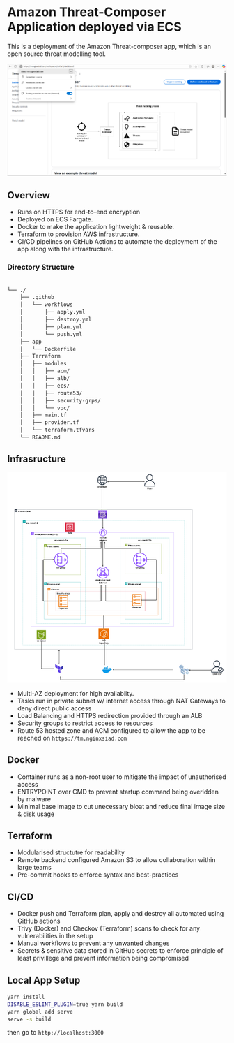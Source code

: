 # Amazon Threat-Composer Application deployed via ECS

This is a deployment of the Amazon Threat-composer app, which is an open source threat modelling tool.

<div align="center">
    <img src="./images/Screenshot 2025-10-13 175730.png" alt="Diagram" width="600"/>
</div>

## Overview

- Runs on HTTPS for end-to-end encryption
- Deployed on ECS Fargate. 
- Docker to make the application lightweight & reusable. 
- Terraform to provision AWS infrastructure.
- CI/CD pipelines on GitHub Actions to automate the deployment of the app along with the infrastructure.

### Directory Structure

```bash

└── ./
    ├── .github
    │   └── workflows
    │       ├── apply.yml
    │       ├── destroy.yml
    │       ├── plan.yml
    │       └── push.yml
    ├── app
    │   └── Dockerfile
    ├── Terraform
    │   ├── modules
    │   │   ├── acm/
    │   │   ├── alb/
    │   │   ├── ecs/
    │   │   ├── route53/
    │   │   ├── security-grps/
    │   │   └── vpc/
    │   ├── main.tf
    │   ├── provider.tf
    │   └── terraform.tfvars
    └── README.md
```

## Infrasructure

<div align="center">
    <img src="./images/Screenshot 2025-10-16 142838.png" alt="Diagram" width="600"/>
</div>

- Multi-AZ deployment for high availabilty.
- Tasks run in private subnet w/ internet access through NAT Gateways to deny direct public access
- Load Balancing and HTTPS redirection provided through an ALB
- Security groups to restrict access to resources
- Route 53 hosted zone and ACM configured to allow the app to be reached on ```https://tm.nginxsiad.com```

## Docker

- Container runs as a non-root user to mitigate the impact of unauthorised access
- ENTRYPOINT over CMD to prevent startup command being overidden by malware
- Minimal base image to cut unecessary bloat and reduce final image size & disk usage

## Terraform 

- Modularised structutre for readability
- Remote backend configured Amazon S3 to allow collaboration within large teams
- Pre-commit hooks to enforce syntax and best-practices

## CI/CD

- Docker push and Terraform plan, apply and destroy all automated using GitHub actions
- Trivy (Docker) and Checkov (Terraform) scans to check for any vulnerabilities in the setup
- Manual workflows to prevent any unwanted changes
- Secrets & sensitive data stored in GitHub secrets to enforce principle of least privillege and prevent information being compromised

## Local App Setup

```bash
yarn install
DISABLE_ESLINT_PLUGIN=true yarn build
yarn global add serve
serve -s build
```

then go to ```http://localhost:3000```